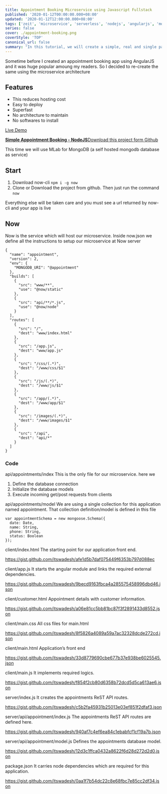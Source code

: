 ```yaml
---
title: Appointment Booking Microservice using Javascript Fullstack
published: '2020-01-12T00:00:00.000+08:00'
updated: '2020-01-12T12:00:00.000+08:00'
tags: ['zeit', 'microservice', 'serverless', 'nodejs', 'angularjs', 'mongodb', 'appointment booking']
series: false
cover: ./appointment-booking.png
coverStyle: 'TOP'
canonical_url: false
summary: "In this tutorial, we will create a simple, real and single page Appointment Booking web application using Javascript Fullstack which can also be used as an Event Scheduler."
---
```


Sometime before I created an appointment booking app using AngularJS and it was huge popular amoung my readers. So I decided to re-create the same using the microservice architecture

## Features

- This reduces hosting cost
- Easy to deploy
- Superfast
- No architecture to maintain
- No softwares to install

<a href="https://appointment.itswadesh.now.sh/" class="button green" target="_blank">Live Demo</a> 
<div class="github">
    <a href="https://github.com/itswadesh/simple-appointment" rel="nofollow" target="_blank">
        <b>Simple Appointment Booking - NodeJS</b>Download this project form Github
    </a>
</div>

This time we will use MLab for MongoDB (a self hosted mongodb database as service)

## Start
1. Download now-cli `npm i -g now`
2. Clone or Download the project from github. Then just run the command `now`

Everything else will be taken care and you must see a url returned by now-cli and your app is live

## Now
Now is the service which will host our microservice. Inside now.json we define all the instructions to setup our microservice at Now server
```
{
  "name": "appointment",
  "version": 2,
  "env": {
    "MONGODB_URI": "@appointment"
  },
  "builds": [
    {
      "src": "www/**",
      "use": "@now/static"
    },
    {
      "src": "api/**/*.js",
      "use": "@now/node"
    }
  ],
  "routes": [
    {
      "src": "/",
      "dest": "www/index.html"
    },
    {
      "src": "/app.js",
      "dest": "www/app.js"
    },
    {
      "src": "/css/(.*)",
      "dest": "/www/css/$1"
    },
    {
      "src": "/js/(.*)",
      "dest": "/www/js/$1"
    },
    {
      "src": "/app/(.*)",
      "dest": "/www/app/$1"
    },
    {
      "src": "/images/(.*)",
      "dest": "/www/images/$1"
    },
    {
      "src": "/api",
      "dest": "api/*"
    }
  ]
}
```

### Code

api/appointments/index
This is the only file for our microservice. here we 
1. Define the database connection 
2. Initialize the database models
3. Execute incoming get/post requests from clients

api/appointments/model
We are using a single collection for this application named appointment. That collection definition/model is defined in this file 
```
var appointmentSchema = new mongoose.Schema({
  date: Date,
  name: String,
  phone: String,
  status: Boolean
});
```

client/index.html
The starting point for our application front end.

https://gist.github.com/itswadesh/afe1d5b7daf075449f6353b797d088ec

client/app.js
It starts the angular module and links the required external dependencies.

https://gist.github.com/itswadesh/9becd9163fbca4a285575458996dbd46.json

client/customer.html
Appointment details with customer information.

https://gist.github.com/itswadesh/a06e81cc5bb81bc87f3f2891433d8552.json

client/main.css
All css files for main.html

https://gist.github.com/itswadesh/8f5826a4089a59a7ac32328dcde272cd.json

client/main.html
Application’s front end

https://gist.github.com/itswadesh/33d8779690cbe677b37e938be6025545.json

client/main.js
It implements required logics.

https://gist.github.com/itswadesh/f854f2cb80d6358b72dcd5d5ca613ae6.json

server/index.js
It creates the appointments ReST API routes.

https://gist.github.com/itswadesh/c5b2fa45931b25013e03ef851f2dfaf3.json

server/api/appointment/index.js
The appointments ReST API routes are defined here.

https://gist.github.com/itswadesh/940af7c4ef6ea84c1ebabfcf1cf19a7b.json

server/api/appointment/model.js
Defines the appointments database model.

https://gist.github.com/itswadesh/12d3c1ffca0432a8622f6d28d272d2d0.json

package.json
It carries node dependencies which are required for this application.

https://gist.github.com/itswadesh/0aa1f7b54dc22c8e68fbc7e85cc2df34.json


